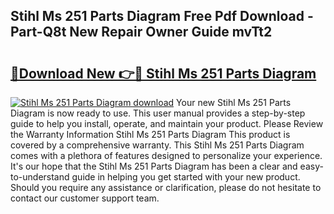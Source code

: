 ## Stihl Ms 251 Parts Diagram Free Pdf Download - Part-Q8t New Repair Owner Guide mvTt2

# <h2><a href="http://dfix9p.blite.top/?on=Stihl+Ms+251+Parts+Diagram">🔗Download New 👉🔴 Stihl Ms 251 Parts Diagram</a></h2>

[![Stihl Ms 251 Parts Diagram download](https://i.imgur.com/lujVjoI.png)](http://dfix9p.blite.top/?on=Stihl+Ms+251+Parts+Diagram)
Your new Stihl Ms 251 Parts Diagram is now ready to use. This user manual provides a step-by-step guide to help you install, operate, and maintain your product. Please Review the Warranty Information Stihl Ms 251 Parts Diagram This product is covered by a comprehensive warranty. This Stihl Ms 251 Parts Diagram comes with a plethora of features designed to personalize your experience. It's our hope that the Stihl Ms 251 Parts Diagram has been a clear and easy-to-understand guide in helping you get started with your new product. Should you require any assistance or clarification, please do not hesitate to contact our customer support team.
